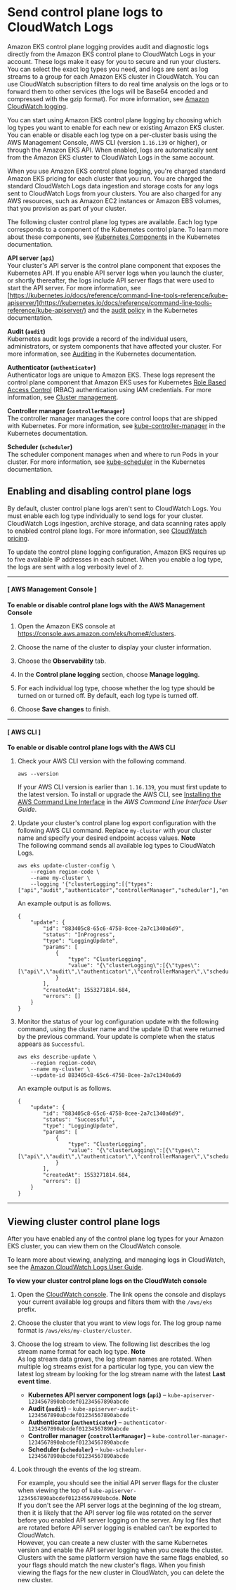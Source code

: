 # Send control plane logs to CloudWatch Logs<a name="control-plane-logs"></a>

Amazon EKS control plane logging provides audit and diagnostic logs directly from the Amazon EKS control plane to CloudWatch Logs in your account\. These logs make it easy for you to secure and run your clusters\. You can select the exact log types you need, and logs are sent as log streams to a group for each Amazon EKS cluster in CloudWatch\. You can use CloudWatch subscription filters to do real time analysis on the logs or to forward them to other services \(the logs will be Base64 encoded and compressed with the gzip format\)\. For more information, see [Amazon CloudWatch logging](https://docs.aws.amazon.com/AmazonCloudWatch/latest/logs/WhatIsCloudWatchLogs.html)\.

You can start using Amazon EKS control plane logging by choosing which log types you want to enable for each new or existing Amazon EKS cluster\. You can enable or disable each log type on a per\-cluster basis using the AWS Management Console, AWS CLI \(version `1.16.139` or higher\), or through the Amazon EKS API\. When enabled, logs are automatically sent from the Amazon EKS cluster to CloudWatch Logs in the same account\.

When you use Amazon EKS control plane logging, you're charged standard Amazon EKS pricing for each cluster that you run\. You are charged the standard CloudWatch Logs data ingestion and storage costs for any logs sent to CloudWatch Logs from your clusters\. You are also charged for any AWS resources, such as Amazon EC2 instances or Amazon EBS volumes, that you provision as part of your cluster\.

The following cluster control plane log types are available\. Each log type corresponds to a component of the Kubernetes control plane\. To learn more about these components, see [Kubernetes Components](https://kubernetes.io/docs/concepts/overview/components/) in the Kubernetes documentation\.

****API server** \(`api`\)**  
Your cluster's API server is the control plane component that exposes the Kubernetes API\. If you enable API server logs when you launch the cluster, or shortly thereafter, the logs include API server flags that were used to start the API server\. For more information, see [https://kubernetes.io/docs/reference/command-line-tools-reference/kube-apiserver/](https://kubernetes.io/docs/reference/command-line-tools-reference/kube-apiserver/) and the [audit policy](https://github.com/kubernetes/kubernetes/blob/master/cluster/gce/gci/configure-helper.sh#L1129-L1255) in the Kubernetes documentation\.

****Audit** \(`audit`\)**  
Kubernetes audit logs provide a record of the individual users, administrators, or system components that have affected your cluster\. For more information, see [Auditing](https://kubernetes.io/docs/tasks/debug-application-cluster/audit/) in the Kubernetes documentation\.

****Authenticator** \(`authenticator`\)**  
Authenticator logs are unique to Amazon EKS\. These logs represent the control plane component that Amazon EKS uses for Kubernetes [Role Based Access Control](https://kubernetes.io/docs/reference/access-authn-authz/rbac/) \(RBAC\) authentication using IAM credentials\. For more information, see [Cluster management](eks-managing.md)\.

****Controller manager** \(`controllerManager`\)**  
The controller manager manages the core control loops that are shipped with Kubernetes\. For more information, see [kube\-controller\-manager](https://kubernetes.io/docs/reference/command-line-tools-reference/kube-controller-manager/) in the Kubernetes documentation\.

****Scheduler** \(`scheduler`\)**  
The scheduler component manages when and where to run Pods in your cluster\. For more information, see [kube\-scheduler](https://kubernetes.io/docs/reference/command-line-tools-reference/kube-scheduler/) in the Kubernetes documentation\.

## Enabling and disabling control plane logs<a name="enabling-control-plane-log-export"></a>

By default, cluster control plane logs aren't sent to CloudWatch Logs\. You must enable each log type individually to send logs for your cluster\. CloudWatch Logs ingestion, archive storage, and data scanning rates apply to enabled control plane logs\. For more information, see [CloudWatch pricing](https://aws.amazon.com/cloudwatch/pricing/)\.

To update the control plane logging configuration, Amazon EKS requires up to five available IP addresses in each subnet\. When you enable a log type, the logs are sent with a log verbosity level of `2`\. 

------
#### [ AWS Management Console ]

**To enable or disable control plane logs with the AWS Management Console**

1. Open the Amazon EKS console at [https://console\.aws\.amazon\.com/eks/home\#/clusters](https://console.aws.amazon.com/eks/home#/clusters)\.

1. Choose the name of the cluster to display your cluster information\.

1. Choose the **Observability** tab\.

1. In the **Control plane logging** section, choose **Manage logging**\.

1. For each individual log type, choose whether the log type should be turned on or turned off\. By default, each log type is turned off\.

1. Choose **Save changes** to finish\.

------
#### [ AWS CLI ]

**To enable or disable control plane logs with the AWS CLI**

1. Check your AWS CLI version with the following command\.

   ```
   aws --version
   ```

   If your AWS CLI version is earlier than `1.16.139`, you must first update to the latest version\. To install or upgrade the AWS CLI, see [Installing the AWS Command Line Interface](https://docs.aws.amazon.com/cli/latest/userguide/installing.html) in the *AWS Command Line Interface User Guide*\.

1. Update your cluster's control plane log export configuration with the following AWS CLI command\. Replace `my-cluster` with your cluster name and specify your desired endpoint access values\.
**Note**  
The following command sends all available log types to CloudWatch Logs\.

   ```
   aws eks update-cluster-config \
       --region region-code \
       --name my-cluster \
       --logging '{"clusterLogging":[{"types":["api","audit","authenticator","controllerManager","scheduler"],"enabled":true}]}'
   ```

   An example output is as follows\.

   ```
   {
       "update": {
           "id": "883405c8-65c6-4758-8cee-2a7c1340a6d9",
           "status": "InProgress",
           "type": "LoggingUpdate",
           "params": [
               {
                   "type": "ClusterLogging",
                   "value": "{\"clusterLogging\":[{\"types\":[\"api\",\"audit\",\"authenticator\",\"controllerManager\",\"scheduler\"],\"enabled\":true}]}"
               }
           ],
           "createdAt": 1553271814.684,
           "errors": []
       }
   }
   ```

1. Monitor the status of your log configuration update with the following command, using the cluster name and the update ID that were returned by the previous command\. Your update is complete when the status appears as `Successful`\.

   ```
   aws eks describe-update \
       --region region-code\
       --name my-cluster \
       --update-id 883405c8-65c6-4758-8cee-2a7c1340a6d9
   ```

   An example output is as follows\.

   ```
   {
       "update": {
           "id": "883405c8-65c6-4758-8cee-2a7c1340a6d9",
           "status": "Successful",
           "type": "LoggingUpdate",
           "params": [
               {
                   "type": "ClusterLogging",
                   "value": "{\"clusterLogging\":[{\"types\":[\"api\",\"audit\",\"authenticator\",\"controllerManager\",\"scheduler\"],\"enabled\":true}]}"
               }
           ],
           "createdAt": 1553271814.684,
           "errors": []
       }
   }
   ```

------

## Viewing cluster control plane logs<a name="viewing-control-plane-logs"></a>

After you have enabled any of the control plane log types for your Amazon EKS cluster, you can view them on the CloudWatch console\.

To learn more about viewing, analyzing, and managing logs in CloudWatch, see the [Amazon CloudWatch Logs User Guide](https://docs.aws.amazon.com/AmazonCloudWatch/latest/logs/)\.

**To view your cluster control plane logs on the CloudWatch console**

1. Open the [CloudWatch console](https://console.aws.amazon.com/cloudwatch/home#logs:prefix=/aws/eks)\. The link opens the console and displays your current available log groups and filters them with the `/aws/eks` prefix\.

1. Choose the cluster that you want to view logs for\. The log group name format is `/aws/eks/my-cluster/cluster`\.

1. Choose the log stream to view\. The following list describes the log stream name format for each log type\.
**Note**  
As log stream data grows, the log stream names are rotated\. When multiple log streams exist for a particular log type, you can view the latest log stream by looking for the log stream name with the latest **Last event time**\.
   + **Kubernetes API server component logs \(`api`\)** – `kube-apiserver-1234567890abcdef01234567890abcde`
   + **Audit \(`audit`\)** – `kube-apiserver-audit-1234567890abcdef01234567890abcde`
   + **Authenticator \(`authenticator`\)** – `authenticator-1234567890abcdef01234567890abcde`
   + **Controller manager \(`controllerManager`\)** – `kube-controller-manager-1234567890abcdef01234567890abcde`
   + **Scheduler \(`scheduler`\)** – `kube-scheduler-1234567890abcdef01234567890abcde`

1. Look through the events of the log stream\.

   For example, you should see the initial API server flags for the cluster when viewing the top of `kube-apiserver-1234567890abcdef01234567890abcde`\.
**Note**  
If you don't see the API server logs at the beginning of the log stream, then it is likely that the API server log file was rotated on the server before you enabled API server logging on the server\. Any log files that are rotated before API server logging is enabled can't be exported to CloudWatch\.   
However, you can create a new cluster with the same Kubernetes version and enable the API server logging when you create the cluster\. Clusters with the same platform version have the same flags enabled, so your flags should match the new cluster's flags\. When you finish viewing the flags for the new cluster in CloudWatch, you can delete the new cluster\.
